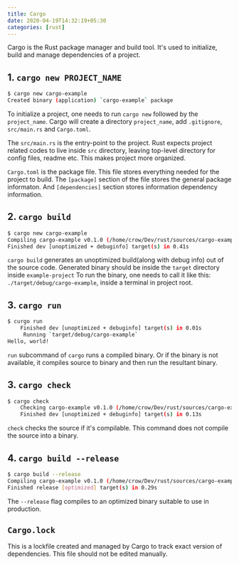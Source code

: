 ```yaml
---
title: Cargo
date: 2020-04-19T14:32:19+05:30
categories: [rust]
---
```


Cargo is the Rust package manager and build tool. It's used to initialize, build and manage dependencies of a project.

## 1. `cargo new PROJECT_NAME`

```sh
$ cargo new cargo-example
Created binary (application) `cargo-example` package
```

To initialize a project, one needs to run `cargo new` followed by the `project_name`. Cargo will create a directory `project_name`, add `.gitignore`, `src/main.rs` and `Cargo.toml`.

The `src/main.rs` is the entry-point to the project. Rust expects project related codes to live inside `src` directory, leaving top-level directory for config files, readme etc. This makes project more organized.

`Cargo.toml` is the package file. This file stores everything needed for the project to build. The `[package]` section of the file stores the general package informaton. And `[dependencies]` section stores information dependency information.

## 2. `cargo build`

```sh
$ cargo new cargo-example
Compiling cargo-example v0.1.0 (/home/crow/Dev/rust/sources/cargo-example)
Finished dev [unoptimized + debuginfo] target(s) in 0.41s
```

`cargo build` generates an unoptimized build(along with debug info) out of the source code. Generated binary should be inside the `target` directory inside `example-project` To run the binary, one needs to call it like this: `./target/debug/cargo-example`, inside a terminal in project root.

## 3. `cargo run`

```sh
$ curgo run
    Finished dev [unoptimized + debuginfo] target(s) in 0.01s
     Running `target/debug/cargo-example`
Hello, world!
```

`run` subcommand of `cargo` runs a compiled binary. Or if the binary is not available, it compiles source to binary and then run the resultant binary.

## 3. `cargo check`

```sh
$ cargo check
    Checking cargo-example v0.1.0 (/home/crow/Dev/rust/sources/cargo-example)
    Finished dev [unoptimized + debuginfo] target(s) in 0.13s
```

`check` checks the source if it's compilable. This command does not compile the source into a binary.

## 4. `cargo build --release`

```sh
$ cargo build --release
Compiling cargo-example v0.1.0 (/home/crow/Dev/rust/sources/cargo-example)
Finished release [optimized] target(s) in 0.29s
```

The `--release` flag compiles to an optimized binary suitable to use in production.

## `Cargo.lock`

This is a lockfile created and managed by Cargo to track exact version of dependencies. This file should not be edited manually.

